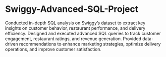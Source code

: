 # Swiggy-Advanced-SQL-Project
Conducted in-depth SQL analysis on Swiggy’s dataset to extract key insights on customer behavior, restaurant performance, and delivery efficiency.
Designed and executed advanced SQL queries to track customer engagement, restaurant ratings, and revenue generation.
Provided data-driven recommendations to enhance marketing strategies, optimize delivery operations, and improve customer satisfaction.
